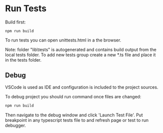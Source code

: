 # Run Tests

Build first:

```CMD
npm run build
```

To run tests you can open unittests.html in a the browser.

Note: folder "lib\tests" is autogenerated and contains build output from the local tests folder.
To add new tests group create a new  *.ts file and place it in the tests folder.

## Debug

VSCode is used as IDE and configuration is included to the project sources.

To debug project you should run command once files are changed:

```cmd
npm run build
```

Then navigate to the debug window and click 'Launch Test File'.
Put breakpoint in any typescript tests file to and refresh page or test to run debugger.

